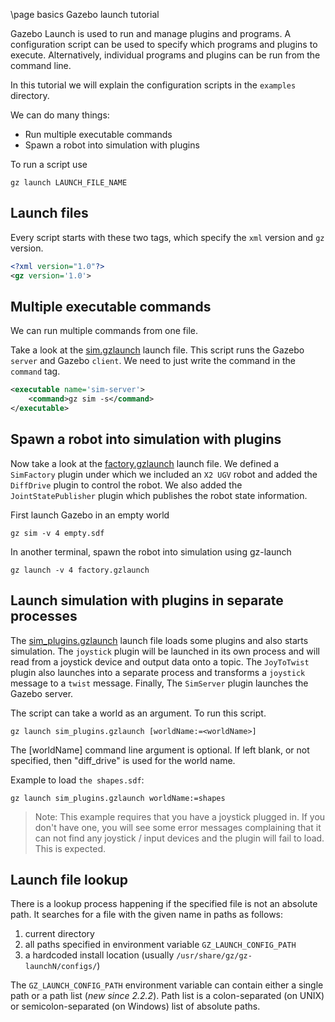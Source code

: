 \page basics Gazebo launch tutorial

Gazebo Launch is used to run and manage plugins and programs. A configuration script can be used to specify which programs and plugins to execute. Alternatively, individual programs and plugins can be run from the command line.

In this tutorial we will explain the configuration scripts in the `examples` directory.

We can do many things:

* Run multiple executable commands
* Spawn a robot into simulation with plugins

To run a script use

`gz launch LAUNCH_FILE_NAME`

## Launch files

Every script starts with these two tags, which specify the `xml` version and `gz` version.

```xml
<?xml version="1.0"?>
<gz version='1.0'>
```

## Multiple executable commands

We can run multiple commands from one file.

Take a look at the [sim.gzlaunch](https://github.com/gazebosim/gz-launch/blob/gz-launch9/examples/sim.gzlaunch) launch file. This script runs the Gazebo `server` and Gazebo `client`. We need to just write the command in the `command` tag.

```xml
<executable name='sim-server'>
    <command>gz sim -s</command>
</executable>
```

## Spawn a robot into simulation with plugins

Now take a look at the [factory.gzlaunch](https://github.com/gazebosim/gz-launch/blob/gz-launch9/examples/factory.gzlaunch) launch file. We defined a `SimFactory` plugin under which we included an `X2 UGV` robot and added the `DiffDrive` plugin to control the robot. We also added the `JointStatePublisher` plugin which publishes the robot state information.

First launch Gazebo in an empty world

```
gz sim -v 4 empty.sdf
```

In another terminal, spawn the robot into simulation using gz-launch

```
gz launch -v 4 factory.gzlaunch
```

## Launch simulation with plugins in separate processes

The [sim_plugins.gzlaunch](https://github.com/gazebosim/gz-launch/blob/gz-launch9/examples/sim_plugins.gzlaunch) launch file loads some plugins
and also starts simulation. The `joystick` plugin will be launched in its own process
and will read from a joystick device and output data onto a topic. The `JoyToTwist`
plugin also launches into a separate process and transforms a `joystick` message to a
`twist` message. Finally, The `SimServer` plugin launches the Gazebo server.

The script can take a world as an argument. To run this script.

```
gz launch sim_plugins.gzlaunch [worldName:=<worldName>]
```

The [worldName] command line argument is optional. If left blank, or not specified, then "diff_drive" is used for the world name.

Example to load `the shapes.sdf`:

```
gz launch sim_plugins.gzlaunch worldName:=shapes
```

> Note: This example requires that you have a joystick plugged in.
> If you don't have one, you will see some error messages complaining that
> it can not find any joystick / input devices and the plugin will fail
> to load. This is expected.

## Launch file lookup

There is a lookup process happening if the specified file is not an absolute
path. It searches for a file with the given name in paths as follows:

1. current directory
1. all paths specified in environment variable `GZ_LAUNCH_CONFIG_PATH`
1. a hardcoded install location (usually
   `/usr/share/gz/gz-launchN/configs/`)

The `GZ_LAUNCH_CONFIG_PATH` environment variable can contain either a single
path or a path list (_new since 2.2.2_). Path list is a colon-separated (on
UNIX) or semicolon-separated (on Windows) list of absolute paths.
